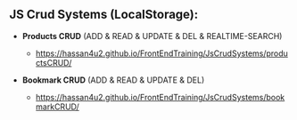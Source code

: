 
## **JS Crud Systems (LocalStorage):**

   - **Products CRUD** (ADD & READ & UPDATE & DEL & REALTIME-SEARCH)
     - https://hassan4u2.github.io/FrontEndTraining/JsCrudSystems/productsCRUD/

   - **Bookmark CRUD** (ADD & READ & UPDATE & DEL)
     - https://hassan4u2.github.io/FrontEndTraining/JsCrudSystems/bookmarkCRUD/
